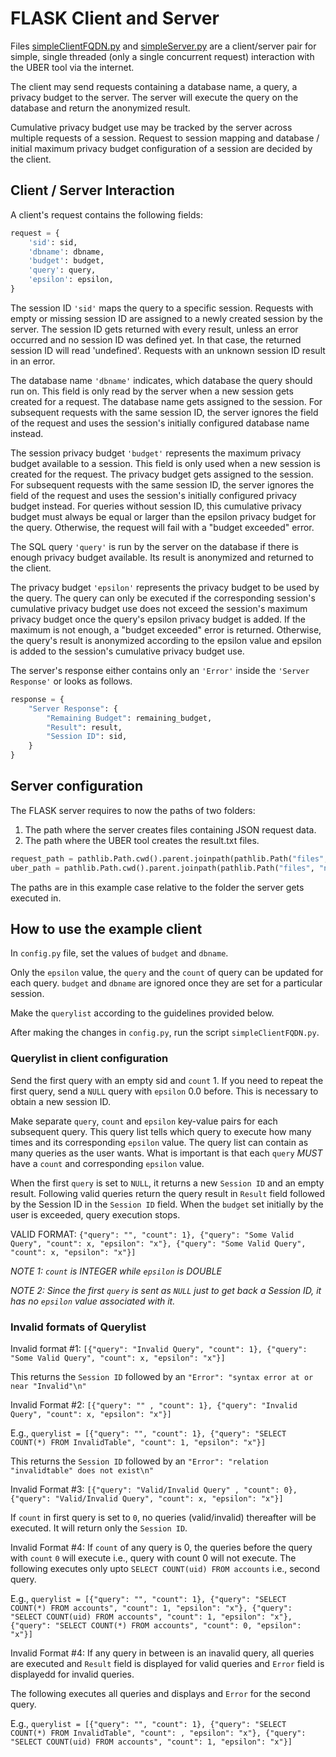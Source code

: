# FLASK Client and Server

Files [simpleClientFQDN.py](uber/examples/simpleClientFQDN.py) and [simpleServer.py](uber/examples/simpleServer.py) are
a client/server pair for simple, single threaded (only a single concurrent request) interaction with the UBER tool via
the internet.

The client may send requests containing a database name, a query, a privacy budget to the server. The server will
execute the query on the database and return the anonymized result.

Cumulative privacy budget use may be tracked by the server across multiple requests of a session. Request to session
mapping and database / initial maximum privacy budget configuration of a session are decided by the client.

## Client / Server Interaction

A client's request contains the following fields:
```python
request = {
    'sid': sid,
    'dbname': dbname,
    'budget': budget,
    'query': query,
    'epsilon': epsilon,
}
```

The session ID `'sid'` maps the query to a specific session. Requests with empty or missing session ID are assigned to a
newly created session by the server. The session ID gets returned with every result, unless an error occurred and no
session ID was defined yet. In that case, the returned session ID will read 'undefined'. Requests with an unknown
session ID result in an error.

The database name `'dbname'` indicates, which database the query should run on. This field is only read by the server
when a new session gets created for a request. The database name gets assigned to the session. For subsequent requests
with the same session ID, the server ignores the field of the request and uses the session's initially configured
database name instead.

The session privacy budget `'budget'` represents the maximum privacy budget available to a session. This
field is only used when a new session is created for the request. The privacy budget gets assigned to the session.
For subsequent requests with the same session ID, the server ignores the field of the request and uses the session's
initially configured privacy budget instead. For queries without session ID, this cumulative privacy budget must always
be equal or larger than the epsilon privacy budget for the query. Otherwise, the request will fail with a "budget
exceeded" error.

The SQL query `'query'` is run by the server on the database if there is enough privacy budget available. Its result is
anonymized and returned to the client.

The privacy budget `'epsilon'` represents the privacy budget to be used by the query. The query can only be executed if
the corresponding session's cumulative privacy budget use does not exceed the session's maximum privacy budget once the
query's epsilon privacy budget is added. If the maximum is not enough, a "budget exceeded" error is returned. Otherwise,
the query's result is anonymized according to the epsilon value and epsilon is added to the session's cumulative privacy
budget use.

The server's response either contains only an `'Error'` inside the `'Server Response'` or looks as follows.

```python
response = {
    "Server Response": {
        "Remaining Budget": remaining_budget,
        "Result": result,
        "Session ID": sid,
    }
}
```

## Server configuration
The FLASK server requires to now the paths of two folders:

1. The path where the server creates files containing JSON request data.
2. The path where the UBER tool creates the result.txt files.

```python
request_path = pathlib.Path.cwd().parent.joinpath(pathlib.Path("files", "jsonreq"))
uber_path = pathlib.Path.cwd().parent.joinpath(pathlib.Path("files", "noisyres"))
```

The paths are in this example case relative to the folder the server gets executed in.


## How to use the example client

In `config.py` file, set the values of `budget` and `dbname`.

Only the `epsilon` value, the `query` and the `count` of query can be updated for each query. 
`budget` and `dbname` are ignored once they are set for a particular session.

Make the `querylist` according to the guidelines provided below.

After making the changes in `config.py`, run the script `simpleClientFQDN.py`.

### Querylist in client configuration
Send the first query with an empty sid and `count` 1. If you need to repeat the first query, send a `NULL` query with
`epsilon` 0.0 before. This is necessary to obtain a new session ID.

Make separate `query`, `count` and `epsilon` key-value pairs for each subsequent query.
This query list tells which query to execute how many times and its corresponding `epsilon` value.
The query list can contain as many queries as the user wants. 
What is important is that each `query` *MUST* have a `count` and corresponding `epsilon` value.

When the first `query` is set to `NULL`, it returns a new `Session ID` and an empty result.
Following valid queries return the query result in `Result` field followed by the Session ID in the `Session ID` field.
When the `budget` set initially by the user is exceeded, query execution stops. 

VALID FORMAT: `{"query": "", "count": 1}, {"query": "Some Valid Query", "count": x, "epsilon": "x"}, {"query": "Some Valid Query", "count": x, "epsilon": "x"}]`

*NOTE 1: `count` is INTEGER while `epsilon` is DOUBLE*

*NOTE 2: Since the first `query` is sent as `NULL` just to get back a Session ID, it has no `epsilon`
value associated with it.*



### Invalid formats of Querylist

Invalid format #1: `[{"query": "Invalid Query", "count": 1}, {"query": "Some Valid Query", "count": x, "epsilon": "x"}]`

This returns the `Session ID` followed by an `"Error": "syntax error at or near "Invalid"\n"`


Invalid Format #2: `[{"query": "" , "count": 1}, {"query": "Invalid Query", "count": x, "epsilon": "x"}]`

E.g., `querylist = [{"query": "", "count": 1}, {"query": "SELECT COUNT(*) FROM InvalidTable", "count": 1, "epsilon": "x"}]`

This returns the `Session ID` followed by an `"Error": "relation "invalidtable" does not exist\n"`


Invalid Format #3: `[{"query": "Valid/Invalid Query" , "count": 0}, {"query": "Valid/Invalid Query", "count": x, "epsilon": "x"}]`

If `count` in first query is set to `0`, no queries (valid/invalid) thereafter will be executed.
It will return only the `Session ID`.

Invalid Format #4: If `count` of any query is 0, the queries before the query with `count` `0` will execute i.e., query with count 0 will not execute.
The following executes only upto `SELECT COUNT(uid) FROM accounts` i.e., second query.

E.g., `querylist = [{"query": "", "count": 1}, {"query": "SELECT COUNT(*) FROM accounts", "count": 1, "epsilon": "x"},
              {"query": "SELECT COUNT(uid) FROM accounts", "count": 1, "epsilon": "x"},
              {"query": "SELECT COUNT(*) FROM accounts", "count": 0, "epsilon": "x"}]`
              
Invalid Format #4: If any query in between is an inavalid query, all queries are executed and
`Result` field is displayed for valid queries and `Error` field is displayedd for 
invalid queries.

The following executes all queries and displays and `Error` for the second query.

E.g., `querylist = [{"query": "", "count": 1}, {"query": "SELECT COUNT(*) FROM InvalidTable", "count": , "epsilon": "x"},
              {"query": "SELECT COUNT(uid) FROM accounts", "count": 1, "epsilon": "x"}]`



